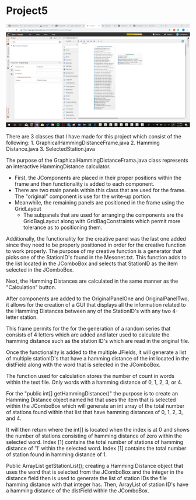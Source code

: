 # Project5

![](./UML.png?raw=true)

There are 3 classes that I have made for this project which consist of the following:
    1. GraphicalHammingDistanceFrame.java
    2. Hamming Distance.java
    3. SelectedStation.java
    
The purpose of the GraphicalHammingDistanceFrama.java class represents an interactive HammingDistance calculator.

  - First, the JComponents are placed in their proper positions within the frame and then functionality is added to each component.
  - There are two main panels within this class that are used for the frame. The "original" component is use for the write-up portion.
  - Meanwhile, the remaining panels are positioned in the frame using the GridLayout
    - The subpanels that are used for arranging the components are the GridBagLayout along with GridBagConstraints which permit more         tolerance as to positioning them.
 
Additionally, the functionality for the creative panel was the last one added since they need to be properly positioned in order for the creative function to work properly. The purpose of my creative function is a generator that picks one of the StationID's found in the Mesonet.txt. This function adds to the list located in the JComboBox and selects that StationID as the item selected in the JComboBox.

Next, the Hamming Distances are calculated in the same manner as the "Calculation" button.

After components are added to the OriginalPanelOne and OriginalPanelTwo, it allows for the creation of a GUI that displays all the information related to the Hamming Distances between any of the StationID's with any two 4-letter station.

This frame permits for the for the generation of a random series that consists of 4 letters which are added and later used to calculate the hamming distance such as the station ID's which are read in the original file.

Once the functionality is added to the multiple JFields, it will generate a list of multiple stationID's that have a hamming distance of the int located in the distField along with the word that is selected in the JComboBox.

The function used for calculation stores the number of count in words within the text file. Only words with a hamming distance of 0, 1, 2, 3, or 4.

For the "public int[] getHammingDistance()" the purpose is to create an Hamming Distance object named hd that uses the item that is selected within the JComboBox which will generate an int array of the total number of stations found within that list that have hamming distances of 0, 1, 2, 3, and 4.

It will then return where the int[] is located when the index is at 0 and shows the number of stations consisting of hamming distance of zero within the selected word. Index [1] contains the total number of stations of hamming distance of '1' within the selected word. Index [1] contains the total number of station found in hamming distance of 1.

Public ArrayList<String> getStationList(); creating a Hamming Distance object that uses the word that is selected from the JComboBox and the integer in the distance field then is used to generate the list of station IDs the file hamming distance with that integer has.
Then, ArrayList of station ID's have a hamming distance of the distField within the JComboBox.

